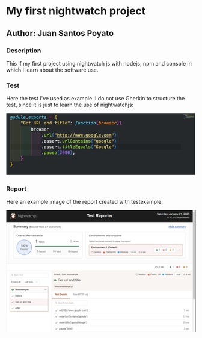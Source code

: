 # My first nightwatch project

## Author: Juan Santos Poyato

### Description

This if my first project using nightwatch js with nodejs, npm and console in which I learn about the software use.

### Test

Here the test I've used as example. I do not use Gherkin to structure the test, since it is just to learn the use of nightwatchjs:

[![testjs](./img/test.png)](./tests/testexample.js)

### Report

Here an example image of the report created with testexample:

![TestExample](./img/testexample.png)